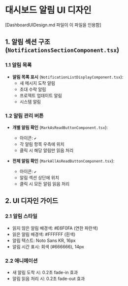 # 대시보드 알림 UI 디자인

[DashboardUIDesign.md 파일이 이 파일을 인용함]

## 1. 알림 섹션 구조 (`NotificationsSectionComponent.tsx`)

### 1.1 알림 목록
- **알림 목록 표시** (`NotificationListDisplayComponent.tsx`):
  - 새 메시지 도착 알림
  - 초대 수락 알림
  - 프로젝트 업데이트 알림
  - 시스템 알림

### 1.2 알림 관리 버튼
- **개별 알림 확인** (`MarkAsReadButtonComponent.tsx`):
  - 아이콘: `✔️`
  - 각 알림 항목 우측에 위치
  - 클릭 시 해당 알림만 읽음 처리

- **전체 알림 확인** (`MarkAllAsReadButtonComponent.tsx`):
  - 아이콘: `✔️`
  - 알림 섹션 상단에 위치
  - 클릭 시 모든 알림 읽음 처리

## 2. UI 디자인 가이드

### 2.1 알림 스타일
- 읽지 않은 알림 배경색: #E6F0FA (연한 파란색)
- 읽은 알림 배경색: #FFFFFF (흰색)
- 알림 텍스트: Noto Sans KR, 16px
- 알림 시간 표시: 회색 (#666666), 14px

### 2.2 애니메이션
- 새 알림 도착 시: 0.2초 fade-in 효과
- 알림 읽음 처리 시: 0.2초 fade-out 효과 